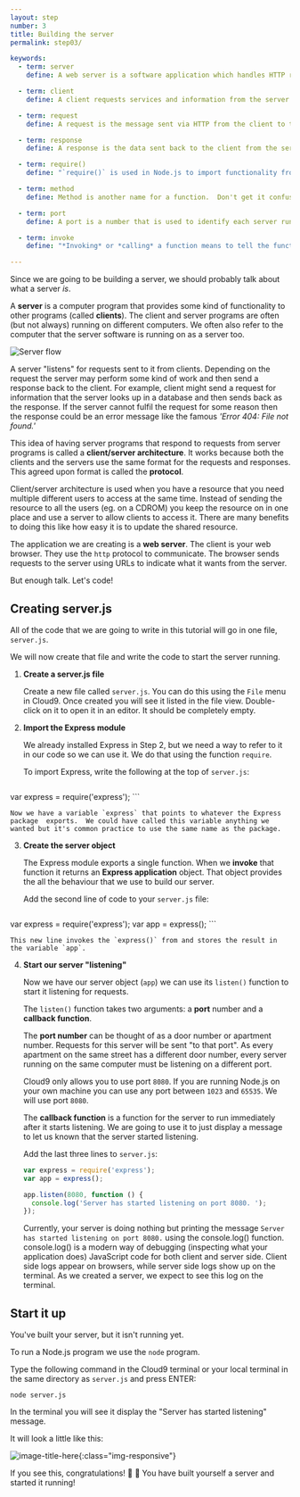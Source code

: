 ```yaml
---
layout: step
number: 3
title: Building the server
permalink: step03/

keywords:
  - term: server
    define: A web server is a software application which handles HTTP requests sent by the client, like web browsers, and returns web pages and information in response.

  - term: client
    define: A client requests services and information from the server. Typically, a client is a computer application, such as a web browser.

  - term: request
    define: A request is the message sent via HTTP from the client to the server, asking for information.

  - term: response
    define: A response is the data sent back to the client from the server after an HTTP request is made.

  - term: require()
    define: "`require()` is used in Node.js to import functionality from another file or an external module."

  - term: method
    define: Method is another name for a function.  Don't get it confused with **request method**.

  - term: port
    define: A port is a number that is used to identify each server running on a single machine.  Each running server on a machine must use it's own port number.  Port numbers start at 0 and go up to 65535.  The ports 0 to 1023 are reserved for specific services and require administrative permissions to use.

  - term: invoke
    define: "*Invoking* or *calling* a function means to tell the function to run it's code."

---
```


Since we are going to be building a server, we should probably talk about what a server *is*.

A **server** is a computer program that provides some kind of functionality to other programs (called **clients**). The client and server programs are often (but not always) running on different computers.  We often also refer to the computer that the server software is running on as a server too.

![Server flow](https://files.gitter.im/heron2014/FiiK/server.png)

A server "listens" for requests sent to it from clients.  Depending on the request the server may perform some kind of work and then send a response back to the client.  For example, client might send a request for information that the server looks up in a database and then sends back as the response.  If the server cannot fulfil the request for some reason then the response could be an error message like the famous *'Error 404: File not found.'*  

This idea of having server programs that respond to requests from server programs is called a **client/server architecture**.  It works because both the clients and the servers use the same format for the requests and responses.  This agreed upon format is called the **protocol**.

Client/server architecture is used when you have a resource that you need multiple different users to access at the same time.  Instead of sending the resource to all the users (eg. on a CDROM) you keep the resource on in one place and use a server to allow clients to access it.  There are many benefits to doing this like how easy it is to update the shared resource.

The application we are creating is a **web server**.  The client is your web browser.  They use the `http` protocol to communicate.  The browser sends requests to the server using URLs to indicate what it wants from the server.

But enough talk.  Let's code!

## Creating server.js

All of the code that we are going to write in this tutorial will go in one file,
`server.js`.  

We will now create that file and write the code to start the server running.

1. **Create a server.js file**

    Create a new file called `server.js`.  You can do this using the `File` menu in Cloud9.  Once created you will see it listed in the file view.  Double-click on it to open it in an editor.  It should be completely empty.

2. **Import the Express module**

    We already installed Express in Step 2, but we need a way to refer to it in our code so we can use it.  We do that using the function `require`.  

    To import Express, write the following at the top of `server.js`:

    ```javascript
var express = require('express');
    ```

    Now we have a variable `express` that points to whatever the Express package  exports.  We could have called this variable anything we wanted but it's common practice to use the same name as the package.

3. **Create the server object**

    The Express module exports a single function.  When we **invoke** that function it returns an **Express application** object.  That object provides the all the behaviour that we use to build our server.

    Add the second line of code to your `server.js` file:

    ```javascript
var express = require('express');
var app = express();
    ```

    This new line invokes the `express()` from and stores the result in the variable `app`.

4. **Start our server "listening"**

    Now we have our server object (`app`) we can use its `listen()` function to start it listening for requests.

    The `listen()` function takes two arguments: a **port** number and a **callback function**.

    The **port number** can be thought of as a door number or apartment number.  Requests for this server will be sent "to that port". As every apartment on the same street has a different door number,
    every server running on the same computer must be listening on a different port.

    Cloud9 only allows you to use port `8080`.  If you are running Node.js on your own machine you can use any port between `1023` and `65535`.  We will use port `8080`.

    The **callback function** is a function for the server to run immediately after it starts listening.  We are going to use it to just display a message to let us known that the server started listening.

    Add the last three lines to `server.js`:

    ```javascript
    var express = require('express');
    var app = express();

    app.listen(8080, function () {
      console.log('Server has started listening on port 8080. ');
    });
    ```

    Currently, your server is doing nothing but printing the message `Server has started listening on port 8080.` using the console.log() function.
    console.log() is a modern way of debugging (inspecting what your application does) JavaScript code for both client and server side. 
    Client side logs appear on browsers, while server side logs show up on the terminal. As we created a server, we expect to see this log on the terminal.

## Start it up

You've built your server, but it isn't running yet.

To run a Node.js program we use the `node` program.

Type the following command in the Cloud9 terminal or your local terminal in the same directory as `server.js` and press ENTER:

```
node server.js
```

<!-- If you are using cloud9, you can also select the file `server.js` in the workspace folder tree and click the `Run` button on the top menu. -->

In the terminal you will see it display the "Server has started listening" message.

It will look a little like this:

![image-title-here](../assets/step3-b.png){:class="img-responsive"}

If you see this, congratulations! :clap: :clap: You have built yourself a server and started it running!
